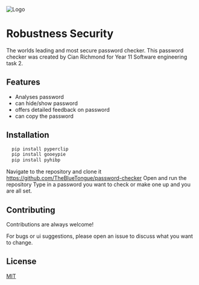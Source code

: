 


![Logo](file:///C:/Users/daver/OneDrive%20-%20St%20Augustines%20College/Year%2011/password%20checker/lock.svg)



# Robustness Security

The worlds leading and most secure password checker. This password checker was created by Cian Richmond for Year 11 Software engineering task 2. 


## Features

- Analyses password
- can hide/show password
- offers detailed feedback on password
- can copy the password


## Installation



```bash
  pip install pyperclip
  pip install gooeypie
  pip install pyhibp
```

Navigate to the repository and clone it https://github.com/TheBlueTongue/password-checker
Open and run the repository
Type in a password you want to check or make one up and you are all set. 


## Contributing

Contributions are always welcome!

For bugs or ui suggestions, please open an issue to discuss what you want to change. 




## License

[MIT](https://choosealicense.com/licenses/mit/)

